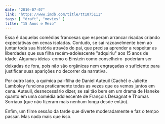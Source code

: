 ```yaml
---
date: "2010-07-07"
link: "https://www.imdb.com/title/tt1075111"
tags: [ "draft", "movies" ]
title: "15 Anos e Meio"
---
```

Essa é daquelas comédias francesas que esperam arrancar risadas criando expectativas em cenas isoladas. Contudo, se sai razoavelmente bem ao juntar toda sua história através do pai, que precisa aprender a respeitar as liberdades que sua filha recém-adolescente "adquiriu" aos 15 anos de idade. Algumas ideias  como o Einstein como conselheiro  poderiam ser deixadas de fora, pois não são orgânicas nem engraçadas o suficiente para justificar suas aparições no decorrer da narrativa.

Por outro lado, a química pai-filha de Daniel Auteuil (Caché) e Juliette Lamboley funciona praticamente todas as vezes que os vemos juntos em cena. Auteuil, desnecessário dizer, se sai tão bem em um drama de Haneke quanto em uma comédia adolescente de François Desagnat e Thomas Sorriaux (que não fizeram mais nenhum longa desde então).

Enfim, um filme sessão da tarde que diverte moderadamente e faz o tempo passar. Mas nada mais que isso.
